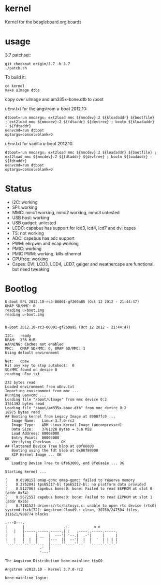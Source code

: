 kernel
======

Kernel for the beagleboard.org boards

usage
======

3.7 patchset:

```
git checkout origin/3.7 -b 3.7
./patch.sh
```

To build it:

```
cd kernel
make uImage dtbs
```

copy over uImage and am335x-bone.dtb to /boot

uEnv.txt for the angstrom u-boot 2012.10:

```devtree=/boot/am335x-bone.dtb
dtboot=run mmcargs; ext2load mmc ${mmcdev}:2 ${kloadaddr} ${bootfile} ; ext2load mmc ${mmcdev}:2 ${fdtaddr} ${devtree} ; bootm ${kloadaddr} - ${fdtaddr}
uenvcmd=run dtboot
optargs=consoleblank=0
```

uEnv.txt for vanilla u-boot 2012.10:

```devtree=/boot/am335x-bone.dtb
dtboot=run mmcargs; ext2load mmc ${mmcdev}:2 ${loadaddr} ${bootfile} ; ext2load mmc ${mmcdev}:2 ${fdtaddr} ${devtree} ; bootm ${loadaddr} - ${fdtaddr}
uenvcmd=run dtboot
optargs=consoleblank=0
```

Status
======

 * I2C: working
 * SPI: working
 * MMC: mmc1 working, mmc2 working, mmc3 untested
 * USB host: working
 * USB gadget: untested
 * LCDC: capebus has support for lcd3, lcd4, lcd7 and dvi capes
 * TS: not working
 * ADC: capebus has adc support
 * PWM: ehrpwm and ecap working
 * PMIC: working
 * PMIC PWM: working, kills ethernet
 * CPUfreq: working
 * Capes: DVI, LCD3, LCD4, LCD7, geiger and weathercape are functional, but need tweaking

Bootlog
======

```
U-Boot SPL 2012.10-rc3-00001-gf260a85 (Oct 12 2012 - 21:44:47)
OMAP SD/MMC: 0
reading u-boot.img
reading u-boot.img


U-Boot 2012.10-rc3-00001-gf260a85 (Oct 12 2012 - 21:44:47)

I2C:   ready
DRAM:  256 MiB
WARNING: Caches not enabled
MMC:   OMAP SD/MMC: 0, OMAP SD/MMC: 1
Using default environment

Net:   cpsw
Hit any key to stop autoboot:  0 
SD/MMC found on device 0
reading uEnv.txt

232 bytes read
Loaded environment from uEnv.txt
Importing environment from mmc ...
Running uenvcmd ...
Loading file "/boot/uImage" from mmc device 0:2
3761392 bytes read
Loading file "/boot/am335x-bone.dtb" from mmc device 0:2
18975 bytes read
## Booting kernel from Legacy Image at 80007fc0 ...
   Image Name:   Linux-3.7.0-rc2
   Image Type:   ARM Linux Kernel Image (uncompressed)
   Data Size:    3761328 Bytes = 3.6 MiB
   Load Address: 80008000
   Entry Point:  80008000
   Verifying Checksum ... OK
## Flattened Device Tree blob at 80f80000
   Booting using the fdt blob at 0x80f80000
   XIP Kernel Image ... OK
OK
   Loading Device Tree to 8fe63000, end 8fe6aa1e ... OK
```

```
Starting kernel ...

[    0.059015] omap-gpmc omap-gpmc: failed to reserve memory
[    0.375284] tps65217-bl tps65217-bl: no platform data provided
[    0.512706] capebus bone:0: bone: Failed to read EEPROM at slot 0 (addr 0x54)
[    0.567255] capebus bone:0: bone: Failed to read EEPROM at slot 1 (addr 0x55)
[    0.718152] drivers/rtc/hctosys.c: unable to open rtc device (rtc0)
systemd-fsck[72]: Angstrom-Cloud9-: clean, 30760/247504 files, 311621/988774 blocks

.---O---.
|       |                  .-.           o o
|   |   |-----.-----.-----.| |   .----..-----.-----.
|       |     | __  |  ---'| '--.|  .-'|     |     |
|   |   |  |  |     |---  ||  --'|  |  |  '  | | | |
'---'---'--'--'--.  |-----''----''--'  '-----'-'-'-'
                -'  |
                '---'

The Angstrom Distribution bone-mainline ttyO0

Angstrom v2012.10 - Kernel 3.7.0-rc2

bone-mainline login:
```

